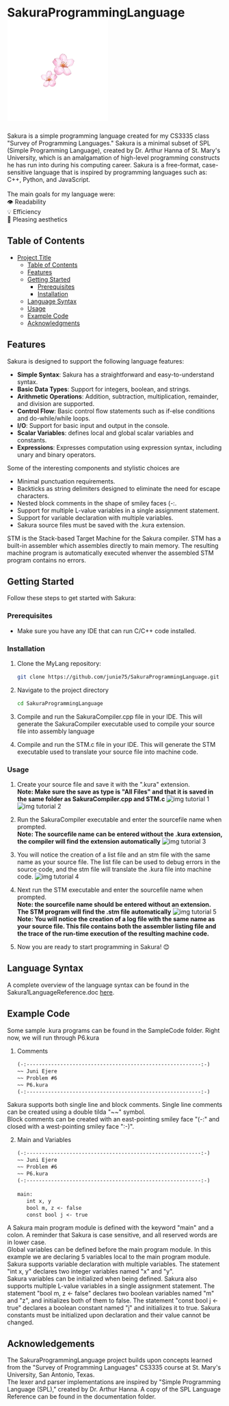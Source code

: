 # SakuraProgrammingLanguage ![Cherry Blossoms](https://github.com/junie75/SakuraProgrammingLanguage/blob/master/Images/cherry-blossom-clip-art-12-transparent.png)

Sakura is a simple programming language created for my CS3335 class "Survey of Programming Languages." 
Sakura is a minimal subset of SPL (Simple Programming Language), created by Dr. Arthur Hanna of St. Mary's University, which is an amalgamation of high-level programming constructs he has run into during his computing career. 
Sakura is a free-format, case-sensitive language that is inspired by programming languages such as: C++, Python, and JavaScript. 
<br><br>The main goals for my language were: <br>
 👁️ Readability <br>
 💡 Efficiency <br>
 🩷 Pleasing aesthetics <br>

 ## Table of Contents

- [Project Title](#SakuraProgrammingLanguage)
  - [Table of Contents](#table-of-contents)
  - [Features](#features)
  - [Getting Started](#getting-started)
    - [Prerequisites](#prerequisites)
    - [Installation](#installation)
  - [Language Syntax](#language-syntax)
  - [Usage](#usage)
  - [Example Code](#example-code)
  - [Acknowledgments](#acknowledgments)

## Features
Sakura is designed to support the following language features:
- **Simple Syntax**: Sakura has a straightforward and easy-to-understand syntax.
- **Basic Data Types**: Support for integers, boolean, and strings.
- **Arithmetic Operations**: Addition, subtraction, multiplication, remainder, and division are supported.
- **Control Flow**: Basic control flow statements such as if-else conditions and do-while/while loops.
- **I/O**: Support for basic input and output in the console.
- **Scalar Variables**: defines local and global scalar variables and constants.
- **Expressions**: Expresses computation using expression syntax, including unary and binary operators.

Some of the interesting components and stylistic choices are 
- Minimal punctuation requirements.
- Backticks as string delimiters designed to eliminate the need for escape characters.
- Nested block comments in the shape of smiley faces (-:.
- Support for multiple L-value variables in a single assignment statement.
- Support for variable declaration with multiple variables.
- Sakura source files must be saved with the .kura extension. 

 STM is the Stack-based Target Machine for the Sakura compiler. STM has a built-in assembler which assembles directly to main memory. 
 The resulting machine program is automatically executed whenver the assembled STM program contains no errors. 

## Getting Started

Follow these steps to get started with Sakura:

### Prerequisites

- Make sure you have any IDE that can run C/C++ code installed.

### Installation

1. Clone the MyLang repository:

   ```bash
   git clone https://github.com/junie75/SakuraProgrammingLanguage.git

2. Navigate to the project directory
   ```bash
   cd SakuraProgrammingLanguage

3. Compile and run the SakuraCompiler.cpp file in your IDE. This will generate the SakuraCompiler executable used to compile your source file into assembly language

4. Compile and run the STM.c file in your IDE. This will generate the STM executable used to translate your source file into machine code.

### Usage

1. Create your source file and save it with the ".kura" extension. <br>**Note: Make sure the save as type is "All Files" and that it is saved in the same folder as SakuraCompiler.cpp and STM.c**
   ![img tutorial 1](https://github.com/junie75/SakuraProgrammingLanguage/blob/master/Tutorial/Tutorial1.png) <br> ![img tutorial 2](https://github.com/junie75/SakuraProgrammingLanguage/blob/master/Tutorial/Tutorial2.png)


2. Run the SakuraCompiler executable and enter the sourcefile name when prompted. <br>**Note: The sourcefile name can be entered without the .kura extension, the compiler will find the extension automatically**
   ![img tutorial 3](https://github.com/junie75/SakuraProgrammingLanguage/blob/master/Tutorial/Tutorial3.png)


3. You will notice the creation of a list file and an stm file with the same name as your source file. The list file can be used to debug errors in the source code, and the stm file will translate the .kura file into machine code.
   ![img tutorial 4](https://github.com/junie75/SakuraProgrammingLanguage/blob/master/Tutorial/Tutorial4.png)


4. Next run the STM executable and enter the sourcefile name when prompted. <br>**Note: the sourcefile name should be entered without an extension. The STM program will find the .stm file automatically**
   ![img tutorial 5](https://github.com/junie75/SakuraProgrammingLanguage/blob/master/Tutorial/Tutorial5.png)
   <br>**Note: You will notice the creation of a log file with the same name as your source file. This file contains both the assembler listing file and the trace of the run-time execution of the resulting machine code.**


5. Now you are ready to start programming in Sakura! 😊 
   

## Language Syntax

A complete overview of the language syntax can be found in the Sakura1LanguageReference.doc [here](https://github.com/junie75/SakuraProgrammingLanguage/blob/master/Documentation/SakuraLanguageReference.doc).

## Example Code

Some sample .kura programs can be found in the SampleCode folder. Right now, we will run through P6.kura

1. Comments

   ```
   (-:---------------------------------------------------------:-)
   ~~ Juni Ejere
   ~~ Problem #6
   ~~ P6.kura
   (-:---------------------------------------------------------:-)

 Sakura supports both single line and block comments. Single line comments can be created using a double tilda "~~" symbol. 
 <br>Block comments can be created with an east-pointing smiley face "(-:" and closed with a west-pointing smiley face ":-)".

 2. Main and Variables

    ```
    (-:---------------------------------------------------------:-)
    ~~ Juni Ejere
    ~~ Problem #6
    ~~ P6.kura
    (-:---------------------------------------------------------:-)

    main:
       int x, y
       bool m, z <- false
       const bool j <- true 

A Sakura main program module is defined with the keyword "main" and a colon. A reminder that Sakura is case sensitive, and all reserved words are in lower case.
<br>Global variables can be defined before the main program module. In this example we are declaring 5 variables local to the main program module. 
<br> Sakura supports variable declaration with multiple variables. The statement "int x, y" declares two integer variables named "x" and "y".
<br> Sakura variables can be initialized when being defined. Sakura also supports multiple L-value variables in a single assignment statement. The statement "bool m, z <- false" declares two 
boolean variables named "m" and "z", and initializes both of them to false. The statement "const bool j <- true" declares a boolean constant   named "j" and initializes it to true. 
Sakura constants must be initialized upon declaration and their value cannot be changed. 



## Acknowledgements

The SakuraProgrammingLanguage project builds upon concepts learned from the "Survey of Programming Languages" CS3335 course at St. Mary's University, San Antonio, Texas. <br>
The lexer and parser implementations are inspired by "Simple Programming Language (SPL)," created by Dr. Arthur Hanna. A copy of the SPL Language Reference can be found in the documentation folder. 
